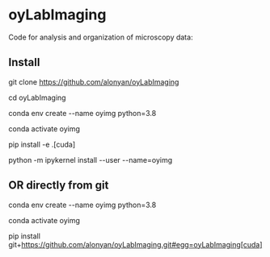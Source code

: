 # oyLabImaging
Code for analysis and organization of microscopy data:


## Install

git clone https://github.com/alonyan/oyLabImaging

cd oyLabImaging

conda env create --name oyimg python=3.8

conda activate oyimg

pip install -e .[cuda]

python -m ipykernel install --user --name=oyimg




## OR directly from git


conda env create --name oyimg python=3.8

conda activate oyimg

pip install git+https://github.com/alonyan/oyLabImaging.git#egg=oyLabImaging[cuda]
